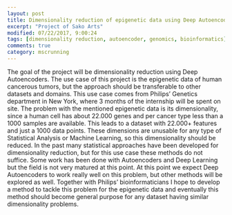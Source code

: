 ```yaml
---
layout: post
title: Dimensionality reduction of epigenetic data using Deep Autoencoders
excerpt: "Project of Sako Arts"
modified: 07/22/2017, 9:00:24
tags: [dimensionality reduction, autoencoder, genomics, bioinformatics]
comments: true
category: mscrunning
---
```


The goal of the project will be dimensionality reduction using Deep Autoencoders. The use case of this project is the epigenetic data of human cancerous tumors, but the approach should be transferable to other datasets and domains. This use case comes from Philips’ Genetics department in New York, where 3 months of the internship will be spent on site. The problem with the mentioned epigenetic data is its dimensionality, since a human cell has about 22.000 genes and per cancer type less than a 1000 samples are available. This leads to a dataset with 22.000+ features and just a 1000 data points. These dimensions are unusable for any type of Statistical Analysis or Machine Learning, so this dimensionality should be reduced.
In the past many statistical approaches have been developed for dimensionality reduction, but for this use case these methods do not suffice. Some work has been done with Autoencoders and Deep Learning but the field is not very matured at this point. At this point we expect Deep Autoencoders to work really well on this problem, but other methods will be explored as well. Together with Philips’ bioinformaticians I hope to develop a method to tackle this problem for the epigenetic data and eventually this method should become general purpose for any dataset having similar dimensionality problems.

